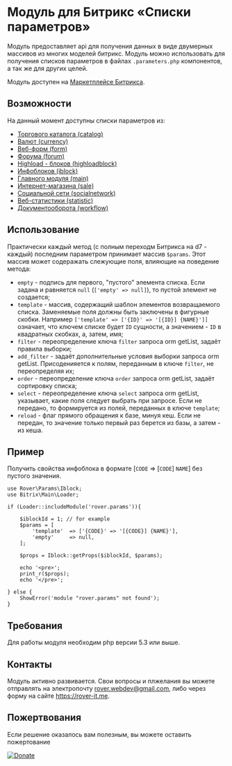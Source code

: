 # Модуль для Битрикс «Списки параметров»
Модуль предоставляет api для получения данных в виде двумерных массивов из многих моделей битрикс. Модуль можно использовать для получения списков параметров в файлах `.parameters.php` компонентов, а так же для других целей.

Модуль доступен на [Маркетплейсе Битрикса](http://marketplace.1c-bitrix.ru/solutions/rover.params/).

## Возможности
На данный момент доступны списки параметров из:
* [Торгового каталога (catalog)](./help/catalog.md)
* [Валют (currency)](./help/currency.md)
* [Веб-форм (form)](./help/form.md)
* [Форума (forum)](./help/forum.md)
* [Highload - блоков (highloadblock)](./help/highloadblock.md)
* [Инфоблоков (iblock)](./help/iblock.md)
* [Главного модуля (main)](./help/main.md)
* [Интернет-магазина (sale)](./help/sale.md)
* [Социальной сети (socialnetwork)](./help/socialnetwork.md)
* [Веб-статистики (statistic)](./help/statistic.md)
* [Документооборота (workflow)](./help/workflow.md)

## Использование
Практически каждый метод (с полным переходм Битрикса на d7 - каждый) последним параметром принимает массив `$params`. Этот массив может содеражать слежующие поля, влияющие на поведение метода:
* `empty` - подпись для первого, "пустого" элемента списка. Если задана и равняется `null` (`['empty' => null]`), то пустой элемент не создается;
* `template` - массив, содержащий шаблон элементов возвращаемого списка. Заменяемые поля должны быть заключены в фигурные скобки. Например `['template' => ['{ID}' => '[{ID}] {NAME}']]` означает, что ключем списке будет `ID` сущности, а значением - `ID` в квадратных скобках, а, затем, имя;
* `filter` - переопределение ключа `filter` запроса orm getList, задаёт правила выборки;
* `add_filter` - задаёт дополнительные условия выборки запроса orm getList. Присоденияется к полям, переданным в ключе `filter`, не переопределяя их;
* `order` - переопределение ключа `order` запроса orm getList, задаёт сортировку списка;
* `select` - переопределение ключа `select` запроса orm getList, указывает, какие поля следует выбрать при запросе. Если не передано, то формируется из полей, переданных в ключе `template`;
* `reload` - флаг прямого обращения к базе, минуя кеш. Если не передан, то значение только первый раз берется из базы, а затем - из кеша.

## Пример
Получить свойства инфоблока в формате [`CODE` => [`CODE`] `NAME`] без пустого значения.

    use Rover\Params\Iblock;
    use Bitrix\Main\Loader;
    
    if (Loader::includeModule('rover.params')){
    
        $iblockId = 1; // for example
        $params = [
            'template'  => ['{CODE}' => '[{CODE}] {NAME}'],
            'empty'     => null,
        ];
    
        $props = Iblock::getProps($iblockId, $params);
    
        echo '<pre>';
        print_r($props);
        echo '</pre>'; 
    
    } else {
        ShowError('module "rover.params" not found');
    }

    

## Требования  
Для работы модуля необходим php версии 5.3 или выше. 
## Контакты
Модуль активно развивается. Свои вопросы и плжелания вы можете отправлять на электропочту rover.webdev@gmail.com, либо через форму на сайте https://rover-it.me.

## Пожертвования
Если решение оказалось вам полезным, вы можете оставить пожертование

[![Donate](https://img.shields.io/badge/Donate-PayPal-green.svg)](https://www.paypal.com/cgi-bin/webscr?cmd=_s-xclick&hosted_button_id=QBLE74K4BND7C)